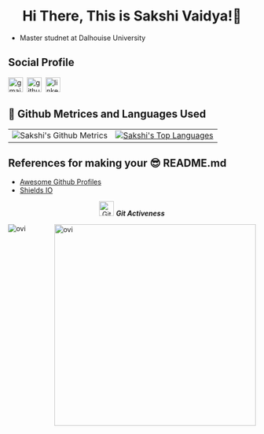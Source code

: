 <h1 align="center">Hi There, This is Sakshi Vaidya!👋</h1>

- Master studnet at Dalhouise University

## Social Profile
[<img src='https://cdn.jsdelivr.net/npm/simple-icons@3.0.1/icons/gmail.svg' alt='gmail' height='30'>](mailto:vaidyasakshi434@gmail.com)&nbsp;&nbsp;[<img src='https://cdn.jsdelivr.net/npm/simple-icons@3.0.1/icons/github.svg' alt='github' height='30'>](https://github.com/sakshi-124)&nbsp;&nbsp;[<img src='https://cdn.jsdelivr.net/npm/simple-icons@3.0.1/icons/linkedin.svg' alt='linkedin' height='30'>](https://www.linkedin.com/in/sakshi124/)

## 🎊 Github Metrices and Languages Used
<div align="center">
<table>
<tbody>
<tr>
  <td style="text-align:center"><img src="https://metrics.lecoq.io/sakshi-124" alt="Sakshi's Github Metrics" /></td>
  <td style="text-align:center"><a href="https://github.com/anuraghazra/github-readme-stats"><img align="center" src="https://github-readme-stats-git-masterrstaa-rickstaa.vercel.app/api/top-langs/?username=sakshi-124&theme=buefy&hide_border=true" alt="Sakshi's Top Languages"/></a></td>
</tr>
</tbody>
</table>
</div>

## References for making your 😎 README.md
- [Awesome Github Profiles](https://github.com/abhisheknaiidu/awesome-github-profile-readme)
- [Shields IO](https://shields.io/)

<!-- ### 📈 GitHub Stats -->

<!-- [![](https://github-readme-stats-nehadadarwala.vercel.app/api?username=NehaDadarwala&count_private=true&show_icons=true&theme=chartreuse-dark&hide=prs,contribs)](https://github.com/NehaDadarwala/github-readme-stats)
 
[![Top Langs](https://github-readme-stats-nehadadarwala.vercel.app/api/top-langs/?username=NehaDadarwala&layout=compact&theme=chartreuse-dark)](https://github.com/anuraghazra/github-readme-stats)
  -->
 
 <p align="center">
 <img src="https://media.giphy.com/media/W5eoZHPpUx9sapR0eu/giphy.gif" width="30px" alt="Git"/>&nbsp;<i><b>Git Activeness</b></i></p>
<p><img align="left" src="https://github-readme-stats-sakshi-124.vercel.app/api/top-langs?username=sakshi-124&show_icons=true&locale=en&layout=compact&theme=chartreuse-dark" alt="ovi" /></p>
<p>&nbsp;<img align="right" src="https://github-readme-stats-sakshi-124.vercel.app/api?username=sakshi-124&count_private=true&show_icons=true&locale=en&theme=chartreuse-dark&hide=prs,contribs" alt="ovi" width="410" /></p>
<br><br><br><br><br>
<!--
**NehaDadarwala/NehaDadarwala** is a ✨ _special_ ✨ repository because its `README.md` (this file) appears on your GitHub profile.

Here are some ideas to get you started:

- 🔭 I’m currently working on ...
- 🌱 I’m currently learning ...
- 👯 I’m looking to collaborate on ...
- 🤔 I’m looking for help with ...
- 💬 Ask me about ...
- 📫 How to reach me: ...
- 😄 Pronouns: ...
- ⚡ Fun fact: ...
-->
